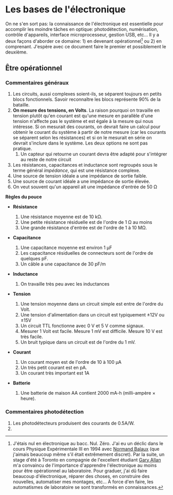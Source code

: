# Les bases de l'électronique

On ne s'en sort pas: la connaissance de l'électronique est essentielle pour accomplir les moindre tâches en optique: photodétection, numérisation, contrôle d'appareils, interface microprocesseur, gestion USB, etc... Il y a deux façons d'aborder ce domaine: 1) en devenant opérationnel[^1] ou 2) en comprenant.  J'espère avec ce document faire le premier et possiblement le deuxième.

## Être opérationnel

### Commentaires généraux

1. Les circuits, aussi complexes soient-ils, se séparent toujours en petits blocs fonctionnels. Savoir reconnaître les blocs représente 90% de la bataille.
2. **On mesure des tensions, en Volts**. La raison pourquoi on travaille en tension plutôt qu'en courant est qu'une mesure en parallèle d'une tension n'affecte pas le système et est égale à la mesure qui nous intéresse. Si on mesurait des courants, on devrait faire un calcul pour obtenir le courant du système à partir de notre mesure (car les courants se séparent selon les résistances) et si on le mesurait en série on devrait s'inclure dans le système.  Les deux options ne sont pas pratique.
   1. Un capteur qui retourne un courant devra être adapté pour s'intégrer au reste de notre circuit
3. Les résistances, capacitances et inductance sont regroupés sous le terme général *impédance*, qui est une résistance complexe.
4. Une source de tension idéale a une impédance de sortie faible.
5. Une source de courant idéale a une impédance de sortie élevée.
6. On veut souvent qu'un appareil ait une impédance d'entrée de 50 Ω



**Règles du pouce**

- **Résistance**

  1. Une résistance moyenne est de 10 kΩ.
  2. Une petite résistance résiduelle est de l'ordre de 1 Ω au moins
  3. Une grande résistance d'entrée est de l'ordre de 1 à 10 MΩ.

- **Capacitance**

  1. Une capacitance moyenne est environ 1 µF
  2. Les capacitance résiduelles de connecteurs sont de l'ordre de quelques pF.
  3. Un câble a une capacitance de 30 pF/m

- **Inductance**

  1. On travaille très peu avec les inductances

- **Tension**

  1. Une tension moyenne dans un circuit simple est entre de l'ordre du Volt.
  2. Une tension d'alimentation dans un circuit est typiquement ±12V ou ±15V
  3. Un circuit TTL fonctionne avec 0 V et 5 V comme signaux.
  4. Mesurer 1 Volt est facile.  Mesure 1 mV est difficile. Mesure 10 V est très facile.
  5. Un bruit typique dans un circuit est de l'ordre du 1 mV.

- **Courant**

  1. Un courant moyen est de l'ordre de 10 à 100 µA
  2. Un très petit courant est en pA.
  3. Un courant très important est 1A

- **Batterie**

  1. Une batterie de maison AA contient 2000 mA-h (milli-ampère $\times$ heure).








### Commentaires photodétection

1. Les photodétecteurs produisent des courants de 0.5A/W.
2. 

[^1]: J'étais nul en électronique au bacc. Nul. Zéro.  J'ai eu un déclic dans le cours Physique Expérimentale III en 1994 avec [Normand Balaux](https://www.coopfuneraire2rives.com/avis-de-deces/normand-balaux-147920/#ecrire) (que j'aimais beaucoup même s'il était extrêmement discret).  Par la suite, un stage d'été à Toronto en compagnie de l'excellent étudiant [Gary Allan](https://www.linkedin.com/in/gary-allan-6250a210/) m'a convaincu de l'importance d'apprendre l'électronique au moins pour être opérationnel au laboratoire. Pour graduer, j'ai dû faire beaucoup d'électronique, réparer des choses, en construire des nouvelles, automatiser mes montages, etc... À force d'en faire, les automatismes de laboratoire se sont transformés en connaissances.

